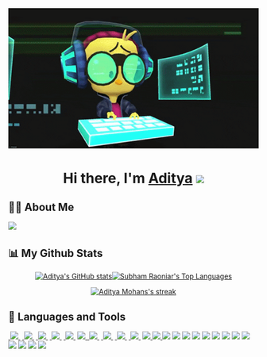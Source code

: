 <div align="center">
 <img src="./gif.gif" alt="gif" border="0"><br />
</div>


<h1 align="center"><span class="hi">Hi there, </span><span class="name">I'm</span> <a class="hi" href="https://github.com/TraXIcoN" target="_blank">Aditya</a> 
<img src="https://github.com/blackcater/blackcater/raw/main/images/Hi.gif" height="32"/></h1>

## 🙋‍♂️ About Me

<a href="https://github.com/Elkhan2003">
  <img height="70" src="https://readme-typing-svg.herokuapp.com?color=FFE15D&lines=Full-Stack+Developer+And+More"/>
</a>

## 📊 My Github Stats

<div style="display: flex; justify-content: center; align-items: center;">
<a href="https://github.com/TraXIcoN"><img alt="Aditya's GitHub stats" src="https://github-readme-stats.vercel.app/api?username=TraXIcoN&show_icons=true&theme=radical&hide_border=true&bg_color=0D1117">
</a>
<a href="https://github.com/TraXIcoN"><img alt="Subham Raoniar's Top Languages" src="https://github-readme-stats.vercel.app/api/top-langs/?username=TraXIcoN&langs_count=8&count_private=true&theme=react&hide_border=true&bg_color=0D1117">
</a>
</div>

<p align="center">
    <a href="https://github.com/TraXIcoN">
        <img title="🔥 Get streak stats for your profile at git.io/streak-stats" alt="Aditya Mohans's streak" src="https://github-readme-streak-stats.herokuapp.com/?user=TraXIcoN&theme=black-ice&hide_border=true&stroke=0000&background=0D1117"/>
    </a>
</p>

## 🚀 Languages and Tools

<p align="left">
    <a href="https://nextjs.org/" target="_blank">&nbsp<img  width="45px" src="https://i.ibb.co/0ymcg1H/259-oooo-plus-removebg-preview.png"/>&nbsp</a>
    <a href="https://vitejs.dev/" target="_blank">&nbsp<img  width="45px" src="https://i.ibb.co/5s7hH59/1.png"/>&nbsp</a>
    <a href="https://www.jetbrains.com/webstorm/" target="_blank">&nbsp<img  width="42px" src="https://upload.wikimedia.org/wikipedia/commons/7/71/WebStorm_Icon.png"/>&nbsp</a>
    <a href="https://www.jetbrains.com/idea/" target="_blank">&nbsp<img  width="42px" src="https://www.digiseller.ru/preview/554839/p1_3426434_98691a2e.png"/>&nbsp</a>
    <a href="https://code.visualstudio.com/" target="_blank">&nbsp<img  width="44px"src="https://i.ibb.co/z65rXyV/vs-code.png"/>&nbsp</a>
    <a href="https://reactjs.org/" target="_blank"> <img src="https://img.icons8.com/color/48/000000/react-native.png"/> </a>
    <a href="https://www.typescriptlang.org/docs/handbook/react.html" target="_blank">&nbsp<img width="44px" src="https://i.ibb.co/myc6m6B/ica-FVm-C2-2x.jpg"/>&nbsp</a> 
    <a href="https://sass-scss.ru/" target="_blank">&nbsp<img width="51px" src="https://i.ibb.co/Z6kGf6Z/3.png"/>&nbsp</a> 
    <a href="https://nodejs.org/en" target="_blank">&nbsp<img width="46px" src="https://i.ibb.co/xmg56GJ/image.png"/>&nbsp</a> 
    <a href="https://www.framer.com/motion/" target="_blank">&nbsp<img width="43px" src="https://i.ibb.co/JQ65k8b/image.png"/>&nbsp</a> 
    <a href="https://firebase.google.com/" target="_blank"> <img src="https://img.icons8.com/color/48/000000/firebase.png"/> </a> 
    <a href="https://git-scm.com/" target="_blank"> <img src="https://img.icons8.com/color/48/000000/git.png"/> </a> 
    <a href="https://www.python.org/" target="_blank"><img width="45px" src="https://www.python.org/static/community_logos/python-logo.png"/></a>
    <a href="https://developer.mozilla.org/en-US/docs/Web/JavaScript" target="_blank"><img width="45px" src="https://img.icons8.com/color/48/000000/javascript--v2.png"/></a>
    <a href="https://www.java.com/" target="_blank"><img width="42px" src="https://img.icons8.com/color/48/000000/java-coffee-cup-logo--v2.png"/></a>
    <a href="https://www.docker.com/" target="_blank"><img width="42px" src="https://img.icons8.com/color/48/000000/docker.png"/></a>
    <a href="https://kubernetes.io/" target="_blank"><img width="44px" src="https://img.icons8.com/color/48/000000/kubernetes.png"/></a>
    <a href="https://azure.microsoft.com/" target="_blank"><img width="44px" src="https://img.icons8.com/color/48/000000/azure-1.png"/></a>
    <a href="https://aws.amazon.com/" target="_blank"><img width="44px" src="https://img.icons8.com/color/48/000000/amazon-web-services.png"/></a>
    <a href="https://reactjs.org/" target="_blank"><img width="44px" src="https://img.icons8.com/color/48/000000/react-native.png"/></a>
    <a href="https://angular.io/" target="_blank"><img width="44px" src="https://img.icons8.com/color/48/000000/angularjs.png"/></a>
    <a href="https://www.w3schools.com/sql/" target="_blank"><img width="44px" src="https://img.icons8.com/ios-filled/50/000000/sql.png"/></a>
    <a href="https://www.mongodb.com/" target="_blank"><img width="44px" src="https://img.icons8.com/color/48/000000/mongodb.png"/></a>
    <a href="https://redis.io/" target="_blank"><img width="44px" src="https://img.icons8.com/color/48/000000/redis.png"/></a>
    <a href="https://scikit-learn.org/stable/" target="_blank"><img width="44px" src="https://img.icons8.com/color/48/000000/machine-learning.png"/></a>
</p>


<br/>
